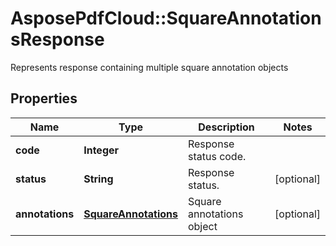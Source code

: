 ﻿# AsposePdfCloud::SquareAnnotationsResponse
Represents response containing multiple square annotation objects

## Properties
Name | Type | Description | Notes
------------ | ------------- | ------------- | -------------
**code** | **Integer** | Response status code. | 
**status** | **String** | Response status. | [optional] 
**annotations** | [**SquareAnnotations**](SquareAnnotations.md) | Square annotations object | [optional] 


